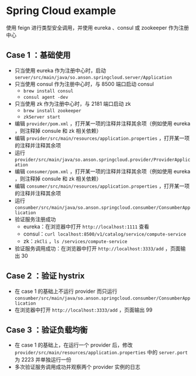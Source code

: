 # Spring Cloud example

使用 feign 进行类型安全调用，并使用 eureka 、consul 或 zookeeper 作为注册中心 

## Case 1 ：基础使用

* 只当使用 eureka 作为注册中心时，启动 `server/src/main/java/so.anson.springcloud.server/Application`
* 只当使用 consul 作为注册中心时，与 8500 端口启动 consul
  * `brew install consul`
  * `consul agent -dev`
* 只当使用 zk 作为注册中心时，与 2181 端口启动 zk
  * `brew install zookeeper`
  * `zkServer start`
* 编辑 `provider/pom.xml` ，打开某一项的注释并注释其余项（例如使用 eureka ，则注释掉 consule 和 zk 相关依赖）
* 编辑 `provider/src/main/resources/application.properties` ，打开某一项的注释并注释其余项
* 运行 `provider/src/main/java/so.anson.springcloud.provider/ProviderApplication`
* 编辑 `consumer/pom.xml` ，打开某一项的注释并注释其余项（例如使用 eureka ，则注释掉 consule 和 zk 相关依赖）
* 编辑 `consumer/src/main/resources/application.properties` ，打开某一项的注释并注释其余项
* 运行 `consumber/src/main/java/so.anson.springcloud.consumber/ConsumberApplication`
* 验证服务注册成功
  * eureka：在浏览器中打开 `http://localhost:1111` 查看
  * consul：`curl localhost:8500/v1/catalog/service/compute-service`
  * zk：`zkCli` ，`ls /services/compute-service`
* 验证服务调用成功：在浏览器中打开 `http://localhost:3333/add` ，页面输出 30

## Case 2 ：验证 hystrix

* 在 case 1 的基础上不运行 provider 而只运行 `consumber/src/main/java/so.anson.springcloud.consumber/ConsumberApplication`
* 在浏览器中打开 `http://localhost:3333/add` ，页面输出 99

## Case 3 ：验证负载均衡

* 在 case 1 的基础上，在运行一个 provider 后，修改 `provider/src/main/resources/application.properties` 中的 `server.port` 为 2223 并单独运行一份
* 多次验证服务调用成功并观察两个 provider 实例的日志